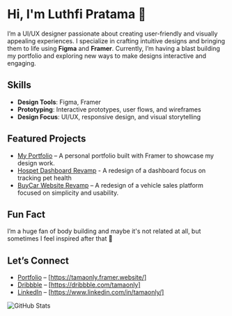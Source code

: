 # Hi, I'm Luthfi Pratama 👋

I’m a UI/UX designer passionate about creating user-friendly and visually appealing experiences. I specialize in crafting intuitive designs and bringing them to life using **Figma** and **Framer**. Currently, I’m having a blast building my portfolio and exploring new ways to make designs interactive and engaging.

## Skills
- **Design Tools**: Figma, Framer
- **Prototyping**: Interactive prototypes, user flows, and wireframes
- **Design Focus**: UI/UX, responsive design, and visual storytelling

## Featured Projects
- [My Portfolio](#) – A personal portfolio built with Framer to showcase my design work.
- [Hospet Dashboard Revamp](#) - A redesign of a dashboard focus on tracking pet health
- [BuyCar Website Revamp](#) – A redesign of a vehicle sales platform focused on simplicity and usability.

## Fun Fact
I’m a huge fan of body building and maybe it's not related at all, but sometimes I feel inspired after that 💪

## Let’s Connect
- [Portfolio](#) – [https://tamaonly.framer.website/]
- [Dribbble](#) – [https://dribbble.com/tamaonly]
- [LinkedIn](#) – [https://www.linkedin.com/in/tamaonly/]

![GitHub Stats](https://github-readme-stats.vercel.app/api?username=luthfi-pratama&show_icons=true&theme=radical)
